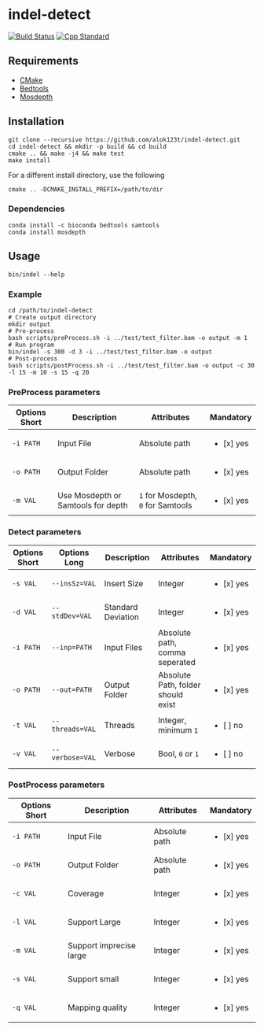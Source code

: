 # indel-detect

[![Build Status](https://travis-ci.com/alok123t/indel-detect.svg?token=4hAKK2irggAzvcM7yK4z&branch=master)](https://travis-ci.com/alok123t/indel-detect)
[![Cpp Standard](https://img.shields.io/badge/C%2B%2B-11-blue.svg)](https://en.wikipedia.org/wiki/C%2B%2B11)

## Requirements
* [CMake](https://cmake.org/download/)
* [Bedtools](https://bedtools.readthedocs.io/en/latest/content/installation.html)
* [Mosdepth](https://github.com/brentp/mosdepth#installation)

## Installation
```shell
git clone --recursive https://github.com/alok123t/indel-detect.git
cd indel-detect && mkdir -p build && cd build
cmake .. && make -j4 && make test
make install
```
For a different install directory, use the following
```shell
cmake .. -DCMAKE_INSTALL_PREFIX=/path/to/dir
```

### Dependencies
```shell
conda install -c bioconda bedtools samtools
conda install mosdepth
```

## Usage
```shell
bin/indel --help
```

### Example
```shell
cd /path/to/indel-detect
# Create output directory
mkdir output
# Pre-process
bash scripts/preProcess.sh -i ../test/test_filter.bam -o output -m 1
# Run program
bin/indel -s 300 -d 3 -i ../test/test_filter.bam -o output
# Post-process
bash scripts/postProcess.sh -i ../test/test_filter.bam -o output -c 30 -l 15 -m 10 -s 15 -q 20
```

### PreProcess parameters
| Options Short | Description | Attributes | Mandatory |
| --- | --- | --- | --- | 
| `-i PATH` | Input File | Absolute path | <ul><li>[x] yes</li></ul> |
| `-o PATH` | Output Folder | Absolute path | <ul><li>[x] yes</li></ul> |
| `-m VAL` | Use Mosdepth or Samtools for depth | `1` for Mosdepth, `0` for Samtools | <ul><li>[x] yes</li></ul> |

### Detect parameters
| Options Short | Options Long | Description | Attributes | Mandatory |
| --- | --- | --- | --- | --- |
| `-s VAL` | `--insSz=VAL` | Insert Size | Integer | <ul><li>[x] yes</li></ul> |
| `-d VAL` | `--stdDev=VAL` | Standard Deviation | Integer | <ul><li>[x] yes</li></ul> |
| `-i PATH` | `--inp=PATH` | Input Files | Absolute path, comma seperated | <ul><li>[x] yes</li></ul> |
| `-o PATH` | `--out=PATH` | Output Folder | Absolute Path, folder should exist | <ul><li>[x] yes</li></ul> |
| `-t VAL` | `--threads=VAL` | Threads | Integer, minimum `1` | <ul><li>[ ] no</li></ul> |
| `-v VAL` | `--verbose=VAL` | Verbose | Bool, `0` or `1` | <ul><li>[ ] no</li></ul> |

### PostProcess parameters
| Options Short | Description | Attributes | Mandatory |
| --- | --- | --- | --- | 
| `-i PATH` | Input File | Absolute path | <ul><li>[x] yes</li></ul> |
| `-o PATH` | Output Folder | Absolute path | <ul><li>[x] yes</li></ul> |
| `-c VAL` | Coverage | Integer | <ul><li>[x] yes</li></ul> |
| `-l VAL` | Support Large | Integer | <ul><li>[x] yes</li></ul> |
| `-m VAL` | Support imprecise large | Integer | <ul><li>[x] yes</li></ul> |
| `-s VAL` | Support small | Integer | <ul><li>[x] yes</li></ul> |
| `-q VAL` | Mapping quality | Integer | <ul><li>[x] yes</li></ul> |
